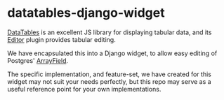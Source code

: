 # datatables-django-widget

[DataTables](https://datatables.net/) is an excellent JS library for displaying tabular data, and its [Editor](https://editor.datatables.net/) plugin provides tabular editing.

We have encapsulated this into a Django widget, to allow easy editing of Postgres' [ArrayField](https://docs.djangoproject.com/en/5.1/ref/contrib/postgres/fields/#arrayfield).

The specific implementation, and feature-set, we have created for this widget may not suit your needs perfectly, but this repo may serve as a useful reference point for your own implementations.
